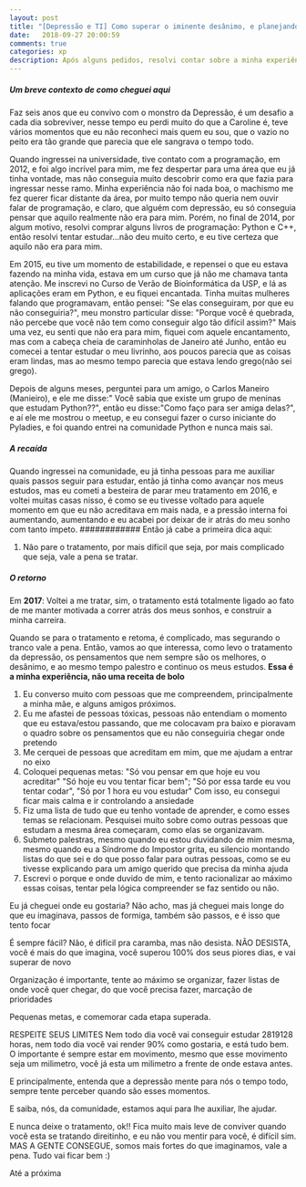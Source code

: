```yaml
---
layout: post
title: "[Depressão e TI] Como superar o iminente desânimo, e planejando os passos na carreira "
date:   2018-09-27 20:00:59
comments: true
categories: xp
description: Após alguns pedidos, resolvi contar sobre a minha experiência e algumas dicas de como fiz e faço para superar essas dificuldades.
---
```

##### Um breve contexto de como cheguei aqui

Faz seis anos que eu convivo com o monstro da Depressão, é um desafio a cada dia sobreviver, nesse tempo eu perdi muito do que a Caroline é, teve vários momentos que eu não reconheci mais quem eu sou, que o vazio no peito era tão grande que parecia que ele sangrava o tempo todo.

Quando ingressei na universidade, tive contato com a programação, em 2012, e foi algo incrível para mim, me fez despertar para uma área que eu já tinha vontade, mas não conseguia muito descobrir como era que fazia para ingressar nesse ramo. Minha experiência não foi nada boa, o machismo me fez querer ficar distante da área, por muito tempo não queria nem ouvir falar de programação, e claro, que alguém com depressão, eu só conseguia pensar que aquilo realmente não era para mim. Porém, no final de 2014, por algum motivo, resolvi comprar alguns livros de programação: Python e C++, então resolvi tentar estudar...não deu muito certo, e eu tive certeza que aquilo não era para mim.

Em 2015, eu tive um momento de estabilidade, e repensei o que eu estava fazendo na minha vida, estava em um curso que já não me chamava tanta atenção. Me inscrevi no Curso de Verão de Bioinformática da USP, e lá as aplicações eram em Python, e eu fiquei encantada. Tinha muitas mulheres falando que programavam, então pensei: "Se elas conseguiram, por que eu não conseguiria?", meu monstro particular disse: "Porque você é quebrada, não percebe que você não tem como conseguir algo tão difícil assim?"
Mais uma vez, eu senti que não era para mim, fiquei com aquele encantamento, mas com a cabeça cheia de caraminholas de Janeiro até Junho, então eu comecei a tentar estudar o meu livrinho, aos poucos parecia que as coisas eram lindas, mas ao mesmo tempo parecia que estava lendo grego(não sei grego).

Depois de alguns meses, perguntei para um amigo, o Carlos Maneiro (Manieiro), e ele me disse:" Você sabia que existe um grupo de meninas que estudam Python??", então eu disse:"Como faço para ser amiga delas?", e aí ele me mostrou o meetup, e eu consegui fazer o curso iniciante do Pyladies, e foi quando entrei na comunidade Python e nunca mais sai.

##### A recaída
Quando ingressei na comunidade, eu já tinha pessoas para me auxiliar quais passos seguir para estudar, então já tinha como avançar nos meus estudos, mas eu cometi a besteira de parar meu tratamento em 2016, e voltei muitas casas nisso, é como se eu tivesse voltado para aquele momento em que eu não acreditava em mais nada, e a pressão interna foi aumentando, aumentando e eu acabei por deixar de ir atrás do meu sonho com tanto ímpeto. 
############ Então já cabe a primeira dica aqui:
1. Não pare o tratamento, por mais difícil que seja, por mais complicado que seja, vale a pena se tratar.

##### O retorno
Em __2017__: Voltei a me tratar, sim, o tratamento está totalmente ligado ao fato de me manter motivada a correr atrás dos meus sonhos, e construir a minha carreira.

Quando se para o tratamento e retoma, é complicado, mas segurando o tranco vale a pena. Então, vamos ao que interessa, como levo o tratamento da depressão, os pensamentos que nem sempre são os melhores, o desânimo, e ao mesmo tempo palestro e continuo os meus estudos.
__Essa é a minha experiência, não uma receita de bolo__

1. Eu converso muito com pessoas que me compreendem, principalmente a minha mãe, e alguns amigos próximos.
2. Eu me afastei de pessoas tóxicas, pessoas não entendiam o momento que eu estava/estou passando, que me colocavam pra baixo e pioravam o quadro sobre os pensamentos que eu não conseguiria chegar onde pretendo
3. Me cerquei de pessoas que acreditam em mim, que me ajudam a entrar no eixo
4. Coloquei pequenas metas: "Só vou pensar em que hoje eu vou acreditar"
"Só hoje eu vou tentar ficar bem"; "Só por essa tarde eu vou tentar codar", "Só por 1 hora eu vou estudar"
Com isso, eu consegui ficar mais calma e ir controlando a ansiedade
5. Fiz uma lista de tudo que eu tenho vontade de aprender, e como esses temas se relacionam. Pesquisei muito sobre como outras pessoas que estudam a mesma área começaram, como elas se organizavam.
6. Submeto palestras, mesmo quando eu estou duvidando de mim mesma, mesmo quando eu a Síndrome do Impostor grita, eu silencio montando listas do que sei e do que posso falar para outras pessoas, como se eu tivesse explicando para um amigo querido que precisa da minha ajuda
7. Escrevi o porque e onde duvido de mim, e tento racionalizar ao máximo essas coisas, tentar pela lógica compreender se faz sentido ou não.

Eu já cheguei onde eu gostaria?
Não acho, mas já cheguei mais longe do que eu imaginava, passos de formiga, também são passos, e é isso que tento focar

É sempre fácil?
Não, é difícil pra caramba, mas não desista. NÃO DESISTA, você é mais do que imagina, você superou 100% dos seus piores dias, e vai superar de novo

Organização é importante, tente ao máximo se organizar, fazer listas de onde você quer chegar, do que você precisa fazer, marcação de prioridades

Pequenas metas, e comemorar cada etapa superada.

RESPEITE SEUS LIMITES
Nem todo dia você vai conseguir estudar 2819128 horas, nem todo dia você vai render 90% como gostaria, e está tudo bem. O importante é sempre estar em movimento, mesmo que esse movimento seja um milimetro, você já esta um milimetro a frente de onde estava antes.

E principalmente, entenda que a depressão mente para nós o tempo todo, sempre tente perceber quando são esses momentos.

E saiba, nós, da comunidade, estamos aqui para lhe auxiliar, lhe ajudar.

E nunca deixe o tratamento, ok!! Fica muito mais leve de conviver quando você esta se tratando direitinho, e eu não vou mentir para você, é difícil sim. MAS A GENTE CONSEGUE, somos mais fortes do que imaginamos, vale a pena. Tudo vai ficar bem :)

Até a próxima